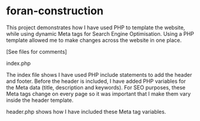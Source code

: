 foran-construction
==================

This project demonstrates how I have used PHP to template the website, while using dynamic Meta tags for 
Search Engine Optimisation. Using a PHP template allowed me to make changes across the website in one place.

[See files for comments]

index.php

The index file shows I have used PHP include statements to add the header and footer. Before the header is 
included, I have added PHP variables for the Meta data (title, description and keywords). For SEO purposes, 
these Meta tags change on every page so it was important that I make them vary inside the header template. 

header.php shows how I have included these Meta tag variables.
